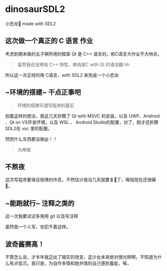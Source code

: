 # dinosaurSDL2

小恐龙🦖 made with SDL2

## 这次做一个真正的 C 语言 作业

考虑到期末做的五子棋所用的框架 Qt 是 C++ 语言的，和C语言大作业不大吻合。

> 虽然我也没用啥 C++ 特性，单纯是C with Qt 的语法糖 hh

所以这一次正经的用 C语言，with SDL2 来完成一个小恐龙

## ~环境的搭建~ 干点正事吧

> 环境的搭建可谓写程序的基石

抱着这样的想法，我这几天折腾了 Qt with MSVC 的安装，以及 UWP、Android 、Qt on VS开发环境，以及 WSL 、 Android Studio的配置，对了，刚才还折腾 SDL2在 vsc 里的配置。

然而什么东西都没做@！！

> 大唏嘘

## 不熬夜

这次写程序要保证规律的作息，不然估计我没几天就要复🐏了，喉咙现在还很痛🔪。

## ~能跑就行~ 注释之类的

这一次我要试试多用用 git 以及写注释

虽然我一个人写，也犯不着这样。

## 波奇酱赛高！

不管怎么说，才半年就迈出了踏实的改变，这少女未来绝对很光明啊，不知道为什么有点低沉，我只是，为自作多情和她共情的自己感到羞耻，唉，